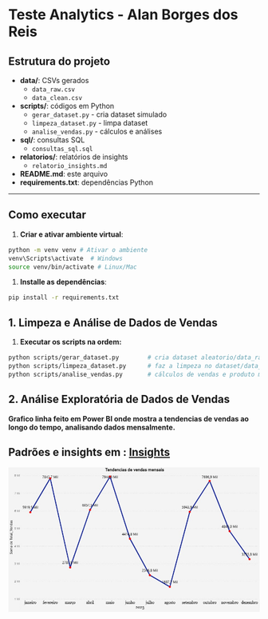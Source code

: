 # Teste Analytics - Alan Borges dos Reis

## Estrutura do projeto
- **data/**: CSVs gerados
  - `data_raw.csv`
  - `data_clean.csv`
- **scripts/**: códigos em Python
  - `gerar_dataset.py` - cria dataset simulado
  - `limpeza_dataset.py` - limpa dataset
  - `analise_vendas.py` - cálculos e análises
- **sql/**: consultas SQL
  - `consultas_sql.sql`
- **relatorios/**: relatórios de insights
  - `relatorio_insights.md`
- **README.md**: este arquivo
- **requirements.txt**: dependências Python

---

## Como executar

1. **Criar e ativar ambiente virtual**:

```bash
python -m venv venv # Ativar o ambiente
venv\Scripts\activate  # Windows
source venv/bin/activate # Linux/Mac
```

1. **Installe as dependências**:

```bash
pip install -r requirements.txt
```

## 1. Limpeza e Análise de Dados de Vendas
1. **Executar os scripts na ordem:**
```bash
python scripts/gerar_dataset.py        # cria dataset aleatorio/data_raw.csv
python scripts/limpeza_dataset.py      # faz a limpeza no dataset/data_clean.csv
python scripts/analise_vendas.py       # cálculos de vendas e produto mais vendido
```

## 2. Análise Exploratória de Dados de Vendas
**Grafico linha feito em Power BI onde mostra a tendencias de vendas ao longo do tempo, analisando dados mensalmente.**

## Padrões e insights em : [Insights](relatorios/relatorio_insights.md)


![grafico - power bi](/images/grafico-powerbi.jpg)